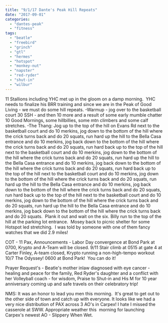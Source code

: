 ```yaml
---
title: "9/1/17 Dante's Peak Hill Repeats"
date: "2017-09-01"
categories: 
  - "dantes-peak"
  - "fitness"
tags: 
  - "beatle"
  - "freebird"
  - "grinch"
  - "gtl"
  - "hermes"
  - "hotspot"
  - "monkey-nut"
  - "napster"
  - "red-ryder"
  - "shut-in"
  - "wilbur"
---
```


11 Stallions including YHC met up in the gloom on a damp morning.  YHC needs to finalize his BRR training and since we are in the Peak of Good Living - we must do some hill repeats. -Warmup - jog over to the basketball court 30 SSH - and then 10 more and a result of some early mumble chatter 10 Good Mornings, some hillbillies, some mtn climbers and some calf stretches. -The Thang: Jog up to the top of the hill on Evans Rd next to the basketball court and do 10 merkins, jog down to the bottom of the hill where the crick turns back and do 20 squats, run hard up the hill to the Bella Casa entrance and do 10 merkins, jog back down to the bottom of the hill where the crick turns back and do 20 squats, run hard back up to the top of the hill next to the basketball court and do 10 merkins, jog down to the bottom of the hill where the crick turns back and do 20 squats, run hard up the hill to the Bella Casa entrance and do 10 merkins, jog back down to the bottom of the hill where the crick turns back and do 20 squats, run hard back up to the top of the hill next to the basketball court and do 10 merkins, jog down to the bottom of the hill where the crick turns back and do 20 squats, run hard up the hill to the Bella Casa entrance and do 10 merkins, jog back down to the bottom of the hill where the crick turns back and do 20 squats, run hard back up to the top of the hill next to the basketball court and do 10 merkins, jog down to the bottom of the hill where the crick turns back and do 20 squats, run hard up the hill to the Bella Casa entrance and do 10 merkins, jog back down to the bottom of the hill where the crick turns back and do 20 squats.  Plank it out and wait on the six. Billy run to the top of the hill at the parking lot entrance.  Mosey back to picnic shelter for some Hotspot led stretching.  I was told by someone with one of them fancy watches that we did 2.9 miles!

COT - 11 Pax, Announcements - Labor Day convergence at Bond Park at 0700, Krypto and A-Team will be closed. 9/11 Stair climb at 0515 at gate 4 at Carter Finley, A-team closed, Krypto running a non-high-tempo workout 10/7 The Odyssey! 0600 at Bond Park!  You can do it!

Prayer Request's - Beatle's mother inlaw diagnosed with eye cancer - healing and peace for the family, Red Ryder's daughter and a conflict with her Volleyball coach - for wisdom, Praise to Shut-in and His M for 10 year anniversary coming up and safe travels on their celebratory trip!

NMS: It was an honor to lead you men this morning.  It's great to get out to the other side of town and catch up with everyone. It looks like we had a very nice distribution of PAX across 3 AO's in Carpex! I hate I missed the casserole at SWW. Appropriate weather this  morning for launching Carpex's newest AO - Slippery When Wet.
